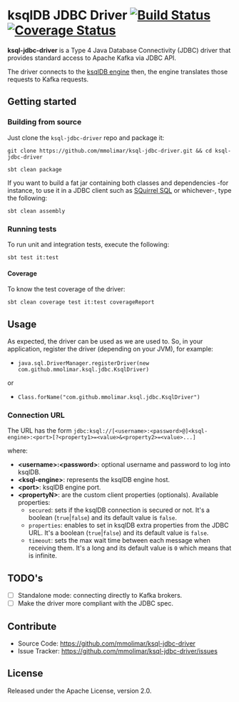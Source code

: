 # ksqlDB JDBC Driver [![Build Status](https://travis-ci.org/mmolimar/ksql-jdbc-driver.svg?branch=master)](https://travis-ci.org/mmolimar/ksql-jdbc-driver)[![Coverage Status](https://coveralls.io/repos/github/mmolimar/ksql-jdbc-driver/badge.svg?branch=master)](https://coveralls.io/github/mmolimar/ksql-jdbc-driver?branch=master)

**ksql-jdbc-driver** is a Type 4 Java Database Connectivity (JDBC) driver that provides standard access to
Apache Kafka via JDBC API.

The driver connects to the [ksqlDB engine](https://ksqldb.io/) then, the engine translates those requests 
to Kafka requests.

## Getting started

### Building from source ###

Just clone the ``ksql-jdbc-driver`` repo and package it:

``git clone https://github.com/mmolimar/ksql-jdbc-driver.git && cd ksql-jdbc-driver``

``sbt clean package``

If you want to build a fat jar containing both classes and dependencies -for instance, to use it in a
JDBC client such as [SQuirrel SQL](http://squirrel-sql.sourceforge.net/) or whichever-, type the following:

``sbt clean assembly``

### Running tests ###

To run unit and integration tests, execute the following:

``sbt test it:test``

#### Coverage ###

To know the test coverage of the driver:

``sbt clean coverage test it:test coverageReport``

## Usage

As expected, the driver can be used as we are used to. So, in your application, register the driver (depending on
your JVM), for example:

* ``java.sql.DriverManager.registerDriver(new com.github.mmolimar.ksql.jdbc.KsqlDriver)``

or

* ``Class.forName("com.github.mmolimar.ksql.jdbc.KsqlDriver")``

### Connection URL

The URL has the form ``jdbc:ksql://[<username>:<password>@]<ksql-engine>:<port>[?<property1>=<value>&<property2>=<value>...]``

where:

* **\<username>:\<password>**: optional username and password to log into ksqlDB.
* **\<ksql-engine>**: represents the ksqlDB engine host.
* **\<port>**: ksqlDB engine port.
* **\<propertyN>**: are the custom client properties (optionals). Available properties:
  * ``secured``: sets if the ksqlDB connection is secured or not. It's a boolean (``true``|``false``) and its default
  value is ``false``.
  * ``properties``: enables to set in ksqlDB extra properties from the JDBC URL. It's a boolean (``true``|``false``)
  and its default value is ``false``.
  * ``timeout``: sets the max wait time between each message when receiving them. It's a long and its default
  value is ``0`` which means that is infinite.

## TODO's

- [ ] Standalone mode: connecting directly to Kafka brokers.
- [ ] Make the driver more compliant with the JDBC spec.

## Contribute

- Source Code: https://github.com/mmolimar/ksql-jdbc-driver
- Issue Tracker: https://github.com/mmolimar/ksql-jdbc-driver/issues

## License

Released under the Apache License, version 2.0.
